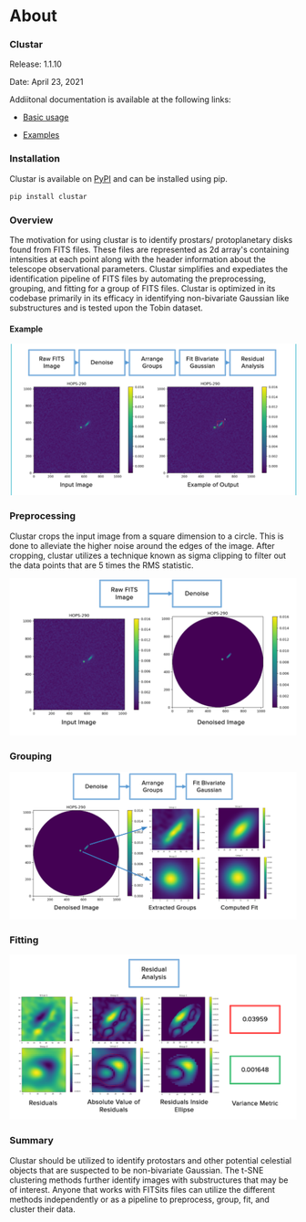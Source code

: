 # About

### Clustar

Release: 1.1.10

Date: April 23, 2021

Addiitonal documentation is available at the following links:

* [Basic usage](https://clustar.github.io/basic_usage)

* [Examples](https://clustar.github.io/examples)

### Installation

Clustar is available on [PyPI](https://pypi.org/project/clustar/0.0.1/) and can be installed using pip.

```python
pip install clustar
```

### Overview

The motivation for using clustar is to identify prostars/ protoplanetary disks found from FITS files. These files are represented as 2d array's containing intensities at each point along with the header information about the telescope observational parameters. Clustar simplifies and expediates the identification pipeline of FITS files by automating the preprocessing, grouping, and fitting for a group of FITS files. Clustar is optimized in its codebase primarily in its efficacy in identifying non-bivariate Gaussian like substructures and is tested upon the Tobin dataset.


#### Example

![](readme_Images/image%201.png)

### Preprocessing

Clustar crops the input image from a square dimension to a circle. This is done to alleviate the higher noise around the edges of the image. After cropping, clustar utilizes a technique known as sigma clipping to filter out the data points that are 5 times the RMS statistic.

![](readme_Images/image%202.png)
### Grouping

![](readme_Images/image%203.png)

### Fitting

![](readme_Images/image%204.png)
### Summary

Clustar should be utilized to identify protostars and other potential celestial objects that are suspected to be non-bivariate Gaussian. The t-SNE clustering methods further identify images with substructures that may be of interest. Anyone that works with FITSits files can utilize the different methods independently or as a pipeline to preprocess, group, fit, and cluster their data.

